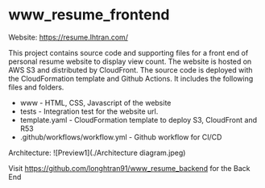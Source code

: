 # www_resume_frontend
Website: https://resume.lhtran.com/

This project contains source code and supporting files for a front end of personal resume website to display view count. The website is hosted on AWS S3 and distributed by CloudFront. The source code is deployed with the CloudFormation template and Github Actions. It includes the following files and folders.

- www - HTML, CSS, Javascript of the website
- tests - Integration test for the website url. 
- template.yaml - CloudFormation template to deploy S3, CloudFront and R53
- .github/workflows/workflow.yml - Github workflow for CI/CD

Architecture:
![Preview1](./Architecture diagram.jpeg)

Visit https://github.com/longhtran91/www_resume_backend for the Back End
